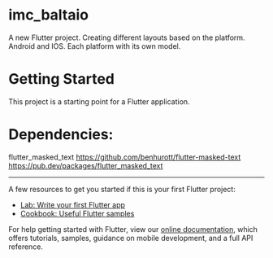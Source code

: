 # imc_baltaio

A new Flutter project.
Creating different layouts based on the platform. Android and IOS.
Each platform with its own model.

# Getting Started

This project is a starting point for a Flutter application.

# Dependencies:

flutter_masked_text
https://github.com/benhurott/flutter-masked-text
https://pub.dev/packages/flutter_masked_text



-------------------------------------------------------------------------------------

A few resources to get you started if this is your first Flutter project:

- [Lab: Write your first Flutter app](https://flutter.dev/docs/get-started/codelab)
- [Cookbook: Useful Flutter samples](https://flutter.dev/docs/cookbook)

For help getting started with Flutter, view our
[online documentation](https://flutter.dev/docs), which offers tutorials,
samples, guidance on mobile development, and a full API reference.

